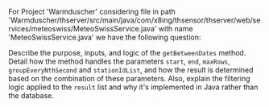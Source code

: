 For Project 'Warmduscher' considering file in path 'Warmduscher/thserver/src/main/java/com/x8ing/thsensor/thserver/web/services/meteoswiss/MeteoSwissService.java' with name 'MeteoSwissService.java' we have the following question: 

Describe the purpose, inputs, and logic of the `getBetweenDates` method. Detail how the method handles the parameters `start`, `end`, `maxRows`, `groupEveryNthSecond` and `stationIdList`, and how the result is determined based on the combination of these parameters. Also, explain the filtering logic applied to the `result` list and why it's implemented in Java rather than the database.